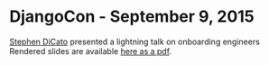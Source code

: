# DjangoCon - September 9, 2015

[Stephen DiCato](https://github.com/dicato)
presented a lightning talk on onboarding engineers
Rendered slides are available [here as a pdf](https://github.com/percipient/talks/blob/master/djangocon_09_09_2015/onboarding_engineers.pdf).
